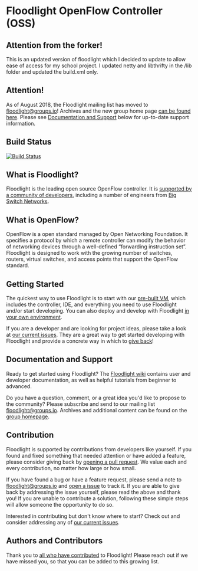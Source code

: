 Floodlight OpenFlow Controller (OSS)
====================================

Attention from the forker!
----------
This is an updated version of floodlight which I decided to update to allow ease of access for my school project. I updated netty and libthrifty in the /lib folder and updated the build.xml only.

Attention!
----------

As of August 2018, the Floodlight mailing list has moved to [floodlight@groups.io](mailto:floodlight@groups.io)! Archives and the new group home page [can be found here](https://groups.io/g/floodlight). Please see [Documentation and Support](#Documentation-and-Support) below for up-to-date support information.

Build Status
------------

[![Build Status](https://travis-ci.org/floodlight/floodlight.svg?branch=master)](https://travis-ci.org/floodlight/floodlight)

What is Floodlight?
-------------------

Floodlight is the leading open source OpenFlow controller. It is [supported by a community of developers](https://floodlight.atlassian.net/wiki/display/floodlightcontroller/Authors+and+Contributors), including a number of engineers from [Big Switch Networks](http://www.bigswitch.com/).

What is OpenFlow?
-----------------

OpenFlow is a open standard managed by Open Networking Foundation. It specifies a protocol by which a remote controller can modify the behavior of networking devices through a well-defined “forwarding instruction set”. Floodlight is designed to work with the growing number of switches, routers, virtual switches, and access points that support the OpenFlow standard.

Getting Started
---------------

The quickest way to use Floodlight is to start with our [pre-built VM](https://floodlight.atlassian.net/wiki/spaces/floodlightcontroller/pages/8650780/Floodlight+VM), which includes the controller, IDE, and everything you need to use Floodlight and/or start developing. You can also deploy and develop with Floodlight [in your own environment](https://floodlight.atlassian.net/wiki/spaces/floodlightcontroller/pages/1343544/Installation+Guide).

If you are a developer and are looking for project ideas, please take a look at [our current issues](https://github.com/floodlight/floodlight/issues). They are a great way to get started developing with Floodlight and provide a concrete way in which to [give back](#Contribution)!

Documentation and Support
-------------------------

Ready to get started using Floodlight? The [Floodlight wiki](https://floodlight.atlassian.net/wiki/spaces/floodlightcontroller/overview) contains user and developer documentation, as well as helpful tutorials from beginner to advanced.

Do you have a question, comment, or a great idea you'd like to propose to the community? Please subscribe and send to our mailing list [floodlight@groups.io](mailto:floodlight@groups.io). Archives and additional content can be found on the [group homepage](https://groups.io/g/floodlight).

Contribution
------------

Floodlight is supported by contributions from developers like yourself. If you found and fixed something that needed attention or have added a feature, please consider giving back by [opening a pull request](https://github.com/floodlight/floodlight/pulls). We value each and every contribution, no matter how large or how small.

If you have found a bug or have a feature request, please send a note to [floodlight@groups.io](mailto:floodlight@groups.io) and [open a issue](https://github.com/floodlight/floodlight/issues) to track it. If you are able to give back by addressing the issue yourself, please read the above and thank you! If you are unable to contribute a solution, following these simple steps will allow someone the opportunity to do so.

Interested in contributing but don't know where to start? Check out and consider addressing any of [our current issues](https://github.com/floodlight/floodlight/issues).

Authors and Contributors
------------------------

Thank you to [all who have contributed](https://floodlight.atlassian.net/wiki/display/floodlightcontroller/Authors+and+Contributors) to Floodlight! Please reach out if we have missed you, so that you can be added to this growing list.

